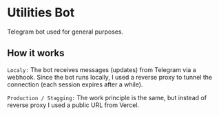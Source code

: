 # Utilities Bot

Telegram bot used for general purposes.

## How it works

`Localy:` The bot receives messages (updates) from Telegram via a webhook. Since the bot runs locally, I used a reverse proxy to tunnel the connection (each session expires after a while).

`Production / Stagging:` The work principle is the same, but instead of reverse proxy I used a public URL from Vercel.
